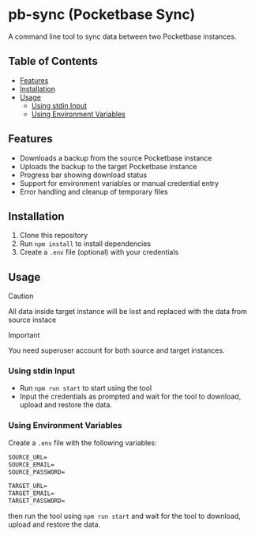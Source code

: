 # pb-sync (Pocketbase Sync)
A command line tool to sync data between two Pocketbase instances.

## Table of Contents
- [Features](#features)
- [Installation](#installation)
- [Usage](#usage)
  - [Using stdin Input](#using-stdin-input)
  - [Using Environment Variables](#using-environment-variables)

## Features
- Downloads a backup from the source Pocketbase instance
- Uploads the backup to the target Pocketbase instance 
- Progress bar showing download status
- Support for environment variables or manual credential entry
- Error handling and cleanup of temporary files

## Installation
1. Clone this repository
2. Run `npm install` to install dependencies
3. Create a `.env` file (optional) with your credentials

## Usage

> [!CAUTION]
> All data inside target instance will be lost and replaced with the data from source instace

> [!IMPORTANT]  
> You need superuser account for both source and target instances.

### Using stdin Input
- Run `npm run start` to start using the tool
- Input the credentials as prompted and wait for the tool to download, upload and restore the data.

### Using Environment Variables
Create a `.env` file with the following variables:
```txt
SOURCE_URL=
SOURCE_EMAIL=
SOURCE_PASSWORD=

TARGET_URL=
TARGET_EMAIL=
TARGET_PASSWORD=
```

then run the tool using `npm run start` and wait for the tool to download, upload and restore the data.